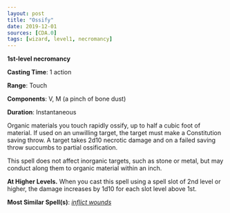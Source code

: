 ```yaml
---
layout: post
title: "Ossify"
date: 2019-12-01
sources: [CDA.0]
tags: [wizard, level1, necromancy]
---
```


**1st-level necromancy**

**Casting Time**: 1 action

**Range**: Touch

**Components**: V, M (a pinch of bone dust)

**Duration**: Instantaneous

Organic materials you touch rapidly ossify, up to half a cubic foot of material. If used on an unwilling target, the target must make a Constitution saving throw.  A target takes 2d10 necrotic damage and on a failed saving throw succumbs to partial ossification.

This spell does not affect inorganic targets, such as stone or metal, but may conduct along them to organic material within an inch.

**At Higher Levels.** When you cast this spell using a spell slot of 2nd level or higher, the damage increases by 1d10 for each slot level above 1st. 

**Most Similar Spell(s)**: [*inflict wounds*](https://thebombzen.com/grimoire/spells/inflict-wounds)